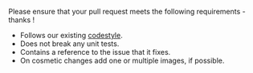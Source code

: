 Please ensure that your pull request meets the following requirements - thanks !

* Follows our existing [codestyle](https://github.com/k9mail/k-9/wiki/CodeStyle).
* Does not break any unit tests.
* Contains a reference to the issue that it fixes.
* On cosmetic changes add one or multiple images, if possible.


